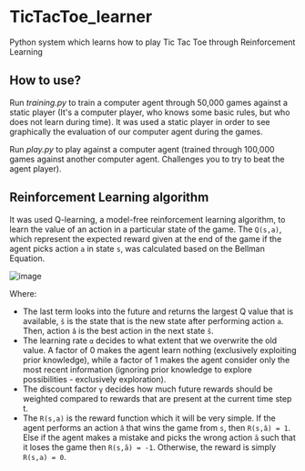 # TicTacToe_learner

Python system which learns how to play Tic Tac Toe through Reinforcement Learning



## How to use?

Run *training.py* to train a computer agent through 50,000 games against a static player (It's a computer player, who knows some basic rules, but who does not learn during time). It was used a static player in order to see graphically the evaluation of our computer agent during the games. 

Run *play.py* to play against a computer agent (trained through 100,000 games against another computer agent. Challenges you to try to beat the agent player).



## Reinforcement Learning algorithm

It was used Q-learning, a model-free reinforcement learning algorithm, to learn the value of an action in a particular state of the game. The `Q(s,a)`, which represent the expected reward given at the end of the game if the agent picks action `a` in state `s`, was calculated based on the Bellman Equation. 



![image](https://user-images.githubusercontent.com/98130096/158215465-1118929e-139f-441d-8640-b29a7b3278c1.png)

Where:
  - The last term looks into the future and returns the largest Q value that is available, `ŝ` is the state that is the new state after performing action `a`. Then, action `â` is the best action in the next state `ŝ`.
  - The learning rate `α` decides to what extent that we overwrite the old value. A factor of 0 makes the agent learn nothing (exclusively exploiting prior knowledge), while a factor of 1 makes the agent consider only the most recent information (ignoring prior knowledge to explore possibilities - exclusively exploration).
  - The discount factor `γ` decides how much future rewards should be weighted compared to rewards that are present at the current time step t.
  - The `R(s,a)` is the reward function which it will be very simple. If the agent performs an action `â` that wins the game from `s`, then `R(s,â) = 1`. Else if the agent makes a mistake and picks the wrong action `ã` such that it loses the game then `R(s,ã) = -1`. Otherwise, the reward is simply `R(s,a) = 0`.
 



